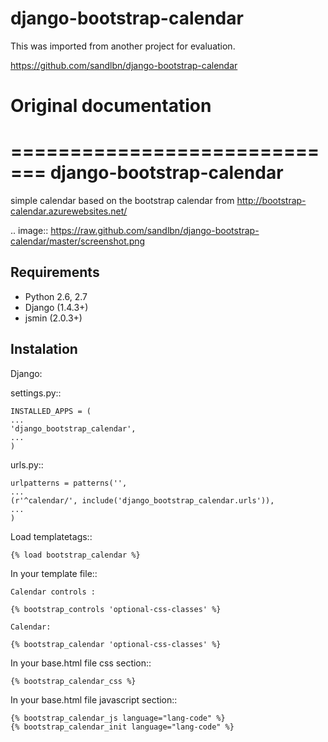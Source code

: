 # django-bootstrap-calendar

This was imported from another project for evaluation. 

https://github.com/sandlbn/django-bootstrap-calendar


# Original documentation

=============================
django-bootstrap-calendar
=============================

simple calendar based on the bootstrap calendar from http://bootstrap-calendar.azurewebsites.net/

.. image:: https://raw.github.com/sandlbn/django-bootstrap-calendar/master/screenshot.png

Requirements
------------

- Python 2.6, 2.7
- Django (1.4.3+)
- jsmin (2.0.3+)

Instalation
----------

Django:

settings.py::

    INSTALLED_APPS = (
    ...
    'django_bootstrap_calendar',
    ...
    )

urls.py::

    urlpatterns = patterns('',
    ...
    (r'^calendar/', include('django_bootstrap_calendar.urls')),
    ...
    )

Load templatetags::

    {% load bootstrap_calendar %}

In your template file::

    Calendar controls :

    {% bootstrap_controls 'optional-css-classes' %}
    
    Calendar:

    {% bootstrap_calendar 'optional-css-classes' %}

In your base.html file css section::

    {% bootstrap_calendar_css %}

In your base.html file javascript section::

    {% bootstrap_calendar_js language="lang-code" %} 
    {% bootstrap_calendar_init language="lang-code" %} 


